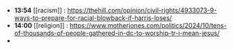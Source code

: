 - **13:54** [[racism]] :  https://thehill.com/opinion/civil-rights/4933073-9-ways-to-prepare-for-racial-blowback-if-harris-loses/
- **14:00** [[religion]] :  https://www.motherjones.com/politics/2024/10/tens-of-thousands-of-people-gathered-in-dc-to-worship-tr-i-mean-jesus/
-